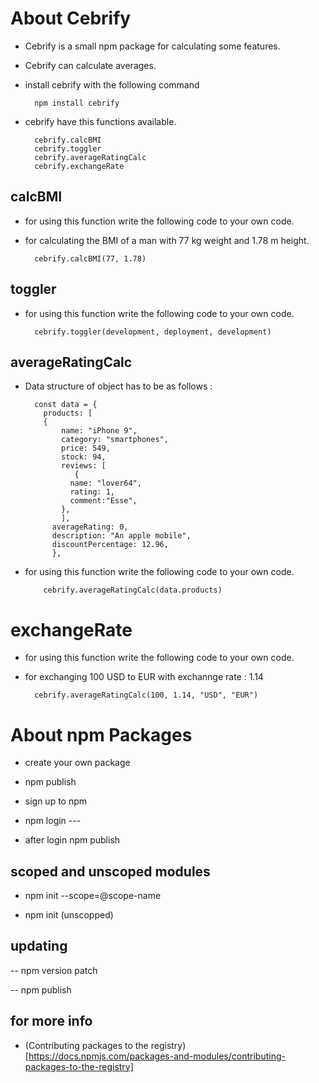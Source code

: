# About Cebrify

- Cebrify is a small npm package for calculating some features.

- Cebrify can calculate averages.

- install cebrify with the following command

        npm install cebrify

- cebrify have this functions available.

        cebrify.calcBMI
        cebrify.toggler
        cebrify.averageRatingCalc
        cebrify.exchangeRate

## calcBMI

- for using this function write the following code to your own code.

- for calculating the BMI of a man with 77 kg weight and 1.78 m height.

        cebrify.calcBMI(77, 1.78)

## toggler

- for using this function write the following code to your own code.

        cebrify.toggler(development, deployment, development)

## averageRatingCalc

- Data structure of object has to be as follows :

        const data = {
          products: [
          {
              name: "iPhone 9",
              category: "smartphones",
              price: 549,
              stock: 94,
              reviews: [
                 {
                name: "lover64",
                rating: 1,
                comment:"Esse",
              },
              ],
            averageRating: 0,
            description: "An apple mobile",
            discountPercentage: 12.96,
            },

- for using this function write the following code to your own code.

          cebrify.averageRatingCalc(data.products)

# exchangeRate

- for using this function write the following code to your own code.

- for exchanging 100 USD to EUR with exchannge rate : 1.14

        cebrify.averageRatingCalc(100, 1.14, "USD", "EUR")

# About npm Packages

- create your own package

- npm publish

- sign up to npm

- npm login ---

- after login npm publish

## scoped and unscoped modules

- npm init --scope=@scope-name

- npm init (unscopped)

## updating

-- npm version patch

-- npm publish

## for more info

- (Contributing packages to the registry)[https://docs.npmjs.com/packages-and-modules/contributing-packages-to-the-registry]
